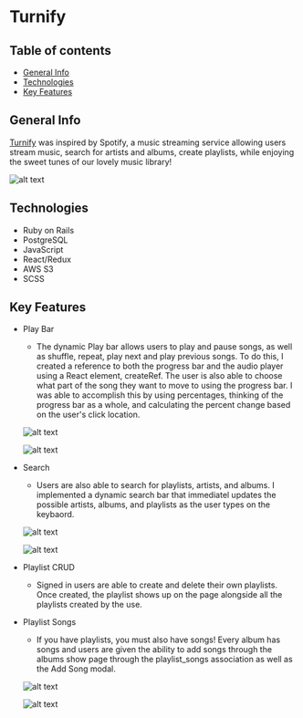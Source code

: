 
# Turnify 
## Table of contents
* [General Info](#general-info)
* [Technologies](#technologies)
* [Key Features](#key-features)

## General Info
[Turnify](https://turnify-app.herokuapp.com/#/) was inspired by Spotify, a music streaming service allowing users stream music, search for artists and albums, create playlists, while enjoying the sweet tunes of our lovely music library!

   ![alt text](https://i.imgur.com/gQfxdXH.jpg)


 ## Technologies
 * Ruby on Rails 
 * PostgreSQL
 * JavaScript
 * React/Redux
 * AWS S3
 * SCSS
 
## Key Features
 * Play Bar
   + The dynamic Play bar allows users to play and pause songs, as well as shuffle, repeat, play next and play previous songs. To do this, I created a reference to both the progress bar      and the audio player using a React element, createRef. The user is also able to choose what part of the song they want to      move to using the progress bar. I was able to accomplish this by using percentages, thinking of the progress bar as a          whole, and calculating the percent change based on the user's click location.

   ![alt text](https://i.imgur.com/wzkL0Os.png)

   ![alt text](https://github.com/yardenroee/turnify/blob/master/PlayBarFunctionality.gif?raw=true)

 * Search
      + Users are also able to search for playlists, artists, and albums. I implemented a dynamic search bar that immediatel          updates the possible artists, albums, and playlists as the user types on the keybaord.
   
   ![alt text](https://i.imgur.com/V0tduyN.png)

   ![alt text](https://github.com/yardenroee/turnify/blob/master/SearchFunctionality.gif?raw=true)

  * Playlist CRUD
    + Signed in users are able to create and delete their own playlists. Once created, the playlist shows up on the page  alongside all the playlists created by the use.

  * Playlist Songs
     + If you have playlists, you must also have songs! Every album has songs and users are given the ability to add songs through the albums show page through the playlist_songs association as well as the Add Song modal.

    ![alt text](https://i.imgur.com/c3vXWtU.png)
    
    ![alt text](https://github.com/yardenroee/turnify/blob/master/PlaylistCRUD.gif?raw=true)
